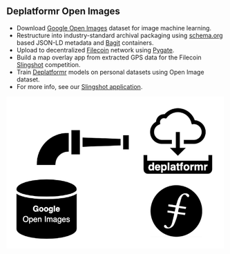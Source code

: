 ## Deplatformr Open Images
* Download [Google Open Images](https://storage.googleapis.com/openimages/web/index.html) dataset for image machine learning.
* Restructure into industry-standard archival packaging using [schema.org](https://schema.org/ImageObject) based JSON-LD metadata and [Bagit](https://tools.ietf.org/html/rfc8493) containers.
* Upload to decentralized [Filecoin](https://filecoin.io/) network using [Pygate](https://github.com/pygate/pygate-gRPC).
* Build a map overlay app from extracted GPS data for the Filecoin [Slingshot](https://slingshot.filecoin.io/) competition.
* Train [Deplatformr](https://deplatformr.com) models on personal datasets using Open Image dataset.
* For more info, see our [Slingshot application](https://github.com/deplatformr/slingshot/blob/master/participants/Deplatformr.md).

![image](website/assets/deplatformr-open-images.png)
